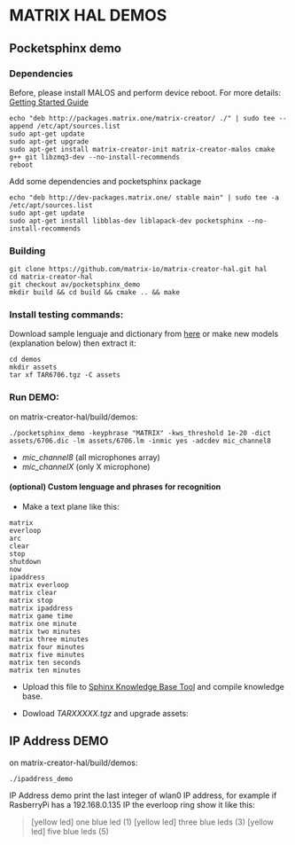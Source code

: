 # MATRIX HAL DEMOS


## Pocketsphinx demo

### Dependencies 

Before, please install MALOS and perform device reboot. For more details: [Getting Started Guide](https://github.com/matrix-io/matrix-creator-quickstart/wiki/2.-Getting-Started)
```
echo "deb http://packages.matrix.one/matrix-creator/ ./" | sudo tee --append /etc/apt/sources.list
sudo apt-get update
sudo apt-get upgrade
sudo apt-get install matrix-creator-init matrix-creator-malos cmake g++ git libzmq3-dev --no-install-recommends
reboot
```
Add some dependencies and pocketsphinx package
```
echo "deb http://dev-packages.matrix.one/ stable main" | sudo tee -a /etc/apt/sources.list
sudo apt-get update
sudo apt-get install libblas-dev liblapack-dev pocketsphinx --no-install-recommends
```

### Building
``` 
git clone https://github.com/matrix-io/matrix-creator-hal.git hal
cd matrix-creator-hal
git checkout av/pocketsphinx_demo
mkdir build && cd build && cmake .. && make
```

### Install testing commands:
Download sample lenguaje and dictionary from [here](https://drive.google.com/file/d/0B3lA7p7SjZu-YUJxYmIwcnh4Qlk/view?usp=sharing) or make new models (explanation below) then extract it:
```
cd demos
mkdir assets
tar xf TAR6706.tgz -C assets
```
### Run DEMO:
on matrix-creator-hal/build/demos:
```
./pocketsphinx_demo -keyphrase "MATRIX" -kws_threshold 1e-20 -dict assets/6706.dic -lm assets/6706.lm -inmic yes -adcdev mic_channel8
``` 
- *mic_channel8* (all microphones array)
- *mic_channelX* (only X microphone)

#### (optional) Custom lenguage and phrases for recognition 

+ Make a text plane like this: 
``` 
matrix
everloop
arc 
clear
stop
shutdown
now
ipaddress
matrix everloop
matrix clear
matrix stop
matrix ipaddress
matrix game time
matrix one minute
matrix two minutes
matrix three minutes
matrix four minutes
matrix five minutes
matrix ten seconds
matrix ten minutes
```

+ Upload this file to [Sphinx Knowledge Base Tool](http://www.speech.cs.cmu.edu/tools/lmtool-new.html) and compile knowledge base.

+ Dowload *TARXXXXX.tgz* and upgrade assets: 


## IP Address DEMO
on matrix-creator-hal/build/demos:
```
./ipaddress_demo
```
IP Address demo print the last integer of wlan0 IP address, for example if RasberryPi has a 192.168.0.135 IP the everloop ring show it like this:
> [yellow led] one blue led    (1)
> [yellow led] three blue leds (3)
> [yellow led] five blue leds  (5)
